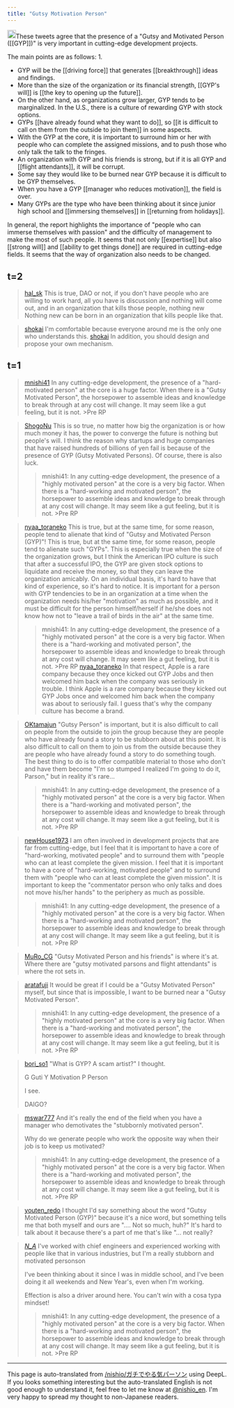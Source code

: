 ```yaml
---
title: "Gutsy Motivation Person"
---
```


<img src='https://scrapbox.io/api/pages/nishio-en/claude/icon' alt='claude.icon' height="19.5"/>These tweets agree that the presence of a "Gutsy and Motivated Person ([[GYP]])" is very important in cutting-edge development projects.

The main points are as follows: 1.
- GYP will be the [[driving force]] that generates [[breakthrough]] ideas and findings.
- More than the size of the organization or its financial strength, [[GYP's will]] is [[the key to opening up the future]].
- On the other hand, as organizations grow larger, GYP tends to be marginalized. In the U.S., there is a culture of rewarding GYP with stock options.
- GYPs [[have already found what they want to do]], so [[it is difficult to call on them from the outside to join them]] in some aspects.
- With the GYP at the core, it is important to surround him or her with people who can complete the assigned missions, and to push those who only talk the talk to the fringes.
- An organization with GYP and his friends is strong, but if it is all GYP and [[flight attendants]], it will be corrupt.
- Some say they would like to be burned near GYP because it is difficult to be GYP themselves.
- When you have a GYP [[manager who reduces motivation]], the field is over.
- Many GYPs are the type who have been thinking about it since junior high school and [[immersing themselves]] in [[returning from holidays]].

In general, the report highlights the importance of "people who can immerse themselves with passion" and the difficulty of management to make the most of such people. It seems that not only [[expertise]] but also [[strong will]] and [[ability to get things done]] are required in cutting-edge fields. It seems that the way of organization also needs to be changed.


## t=2
> [hal_sk](https://twitter.com/hal_sk/status/1776172753709834435) This is true, DAO or not, if you don't have people who are willing to work hard, all you have is discussion and nothing will come out, and in an organization that kills those people, nothing new Nothing new can be born in an organization that kills people like that.

> [shokai](https://twitter.com/shokai/status/1776165315518640297) I'm comfortable because everyone around me is the only one who understands this.
> [shokai](https://twitter.com/shokai/status/1776187350542119146) In addition, you should design and propose your own mechanism.

## t=1
> [mnishi41](https://twitter.com/mnishi41/status/1773109804271108168) In any cutting-edge development, the presence of a "hard-motivated person" at the core is a huge factor. When there is a "Gutsy Motivated Person", the horsepower to assemble ideas and knowledge to break through at any cost will change. It may seem like a gut feeling, but it is not. >Pre RP

> [ShogoNu](https://twitter.com/ShogoNu/status/1773127089710919793) This is so true, no matter how big the organization is or how much money it has, the power to converge the future is nothing but people's will. I think the reason why startups and huge companies that have raised hundreds of billions of yen fail is because of the presence of GYP (Gutsy Motivated Persons). Of course, there is also luck.
>  >mnishi41: In any cutting-edge development, the presence of a "highly motivated person" at the core is a very big factor. When there is a "hard-working and motivated person", the horsepower to assemble ideas and knowledge to break through at any cost will change. It may seem like a gut feeling, but it is not. >Pre RP


> [nyaa_toraneko](https://twitter.com/nyaa_toraneko/status/1773157999034638592) This is true, but at the same time, for some reason, people tend to alienate that kind of "Gutsy and Motivated Person (GYP)"! This is true, but at the same time, for some reason, people tend to alienate such "GYPs". This is especially true when the size of the organization grows, but I think the American IPO culture is such that after a successful IPO, the GYP are given stock options to liquidate and receive the money, so that they can leave the organization amicably. On an individual basis, it's hard to have that kind of experience, so it's hard to notice.
>  It is important for a person with GYP tendencies to be in an organization at a time when the organization needs his/her "motivation" as much as possible, and it must be difficult for the person himself/herself if he/she does not know how not to "leave a trail of birds in the air" at the same time.
>  >mnishi41: In any cutting-edge development, the presence of a "highly motivated person" at the core is a very big factor. When there is a "hard-working and motivated person", the horsepower to assemble ideas and knowledge to break through at any cost will change. It may seem like a gut feeling, but it is not. >Pre RP
> [nyaa_toraneko](https://twitter.com/nyaa_toraneko/status/1773160969943891996) In that respect, Apple is a rare company because they once kicked out GYP Jobs and then welcomed him back when the company was seriously in trouble. I think Apple is a rare company because they kicked out GYP Jobs once and welcomed him back when the company was about to seriously fail. I guess that's why the company culture has become a brand.



> [OKtamajun](https://twitter.com/OKtamajun/status/1773136915534844391) "Gutsy Person" is important, but it is also difficult to call on people from the outside to join the group because they are people who have already found a story to be stubborn about at this point. It is also difficult to call on them to join us from the outside because they are people who have already found a story to do something tough.
>  The best thing to do is to offer compatible material to those who don't and have them become "I'm so stumped I realized I'm going to do it, Parson," but in reality it's rare...
>  >mnishi41: In any cutting-edge development, the presence of a "highly motivated person" at the core is a very big factor. When there is a "hard-working and motivated person", the horsepower to assemble ideas and knowledge to break through at any cost will change. It may seem like a gut feeling, but it is not. >Pre RP


> [newHouse1973](https://twitter.com/newHouse1973/status/1773141175622320592) I am often involved in development projects that are far from cutting-edge, but I feel that it is important to have a core of "hard-working, motivated people" and to surround them with "people who can at least complete the given mission. I feel that it is important to have a core of "hard-working, motivated people" and to surround them with "people who can at least complete the given mission". It is important to keep the "commentator person who only talks and does not move his/her hands" to the periphery as much as possible.
>  >mnishi41: In any cutting-edge development, the presence of a "highly motivated person" at the core is a very big factor. When there is a "hard-working and motivated person", the horsepower to assemble ideas and knowledge to break through at any cost will change. It may seem like a gut feeling, but it is not. >Pre RP


> [MuRo_CG](https://twitter.com/MuRo_CG/status/1773178146751140050) "Gutsy Motivated Person and his friends" is where it's at.
>  Where there are "gutsy motivated parsons and flight attendants" is where the rot sets in.

> [aratafuji](https://twitter.com/aratafuji/status/1773306270222574024) It would be great if I could be a "Gutsy Motivated Person" myself, but since that is impossible, I want to be burned near a "Gutsy Motivated Person".
>  >mnishi41: In any cutting-edge development, the presence of a "highly motivated person" at the core is a very big factor. When there is a "hard-working and motivated person", the horsepower to assemble ideas and knowledge to break through at any cost will change. It may seem like a gut feeling, but it is not. >Pre RP


> [bori_so1](https://twitter.com/bori_so1/status/1773205029437976701) "What is GYP? A scam artist?" I thought.
>
>  G Guti
>  Y Motivation
>  P Person
>
>  I see.
>
>  DAIGO?

> [mswar777](https://twitter.com/mswar777/status/1773133237365157894) And it's really the end of the field when you have a manager who demotivates the "stubbornly motivated person".
>
>  Why do we generate people who work the opposite way when their job is to keep us motivated?
>  >mnishi41: In any cutting-edge development, the presence of a "highly motivated person" at the core is a very big factor. When there is a "hard-working and motivated person", the horsepower to assemble ideas and knowledge to break through at any cost will change. It may seem like a gut feeling, but it is not. >Pre RP


> [youten_redo](https://twitter.com/youten_redo/status/1773397225567326628) I thought I'd say something about the word "Gutsy Motivated Person (GYP)" because it's a nice word, but something tells me that both myself and ours are ".... Not so much, huh?" It's hard to talk about it because there's a part of me that's like "... not really?

> [_N_A_](https://twitter.com/_N_A_/status/1773210825492238762) I've worked with chief engineers and experienced working with people like that in various industries, but I'm a really stubborn and motivated personson
>
>  I've been thinking about it since I was in middle school, and I've been doing it all weekends and New Year's, even when I'm working.
>
>  Effection is also a driver around here. You can't win with a cosa typa mindset!
>  >mnishi41: In any cutting-edge development, the presence of a "highly motivated person" at the core is a very big factor. When there is a "hard-working and motivated person", the horsepower to assemble ideas and knowledge to break through at any cost will change. It may seem like a gut feeling, but it is not. >Pre RP


---
This page is auto-translated from [/nishio/ガチでやる気パーソン](https://scrapbox.io/nishio/ガチでやる気パーソン) using DeepL. If you looks something interesting but the auto-translated English is not good enough to understand it, feel free to let me know at [@nishio_en](https://twitter.com/nishio_en). I'm very happy to spread my thought to non-Japanese readers.